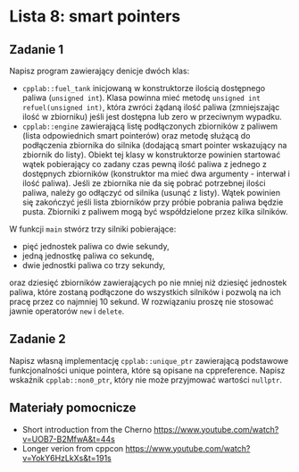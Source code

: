# Lista 8: smart pointers

## Zadanie 1

Napisz program zawierający denicje dwóch klas:

- `cpplab::fuel_tank` inicjowaną w konstruktorze ilością dostępnego paliwa (`unsigned int`). Klasa powinna mieć metodę `unsigned int refuel(unsigned int)`, która zwróci żądaną ilość paliwa (zmniejszając ilość w zbiorniku) jeśli jest dostępna lub zero w przeciwnym wypadku.
- `cpplab::engine` zawierającą listę podłączonych zbiorników z paliwem (lista odpowiednich smart pointerów) oraz metodę służącą do podłączenia zbiornika do silnika (dodającą smart pointer wskazujący na zbiornik do listy). Obiekt tej klasy w konstruktorze powinien startować wątek pobierający co zadany czas pewną ilość paliwa z jednego z dostępnych zbiorników (konstruktor ma mieć dwa argumenty - interwał i ilość paliwa). Jeśli ze zbiornika nie da się pobrać potrzebnej ilości paliwa, należy go odłączyć od silnika (usunąć z listy). Wątek powinien się zakończyć jeśli lista zbiorników przy próbie pobrania paliwa będzie pusta. Zbiorniki z paliwem mogą być współdzielone przez kilka silników.

W funkcji `main` stwórz trzy silniki pobierające:

- pięć jednostek paliwa co dwie sekundy,
- jedną jednostkę paliwa co sekundę,
- dwie jednostki paliwa co trzy sekundy,

oraz dziesięć zbiorników zawierających po nie mniej niż dziesięć jednostek paliwa, które zostaną podłączone do wszystkich silników i pozwolą na ich pracę przez co najmniej 10 sekund. W rozwiązaniu proszę nie stosować jawnie operatorów `new` i `delete`.

## Zadanie 2

Napisz własną implementację `cpplab::unique_ptr` zawierającą podstawowe funkcjonalności unique pointera, które są opisane na cppreference.
Napisz wskaźnik `cpplab::non0_ptr`, który nie może przyjmować wartości `nullptr`.

## Materiały pomocnicze

- Short introduction from the Cherno
    https://www.youtube.com/watch?v=UOB7-B2MfwA&t=44s
- Longer verion from cppcon
    https://www.youtube.com/watch?v=YokY6HzLkXs&t=191s
